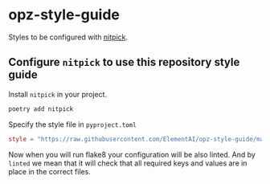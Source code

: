 # opz-style-guide

Styles to be configured with [nitpick](https://nitpick.readthedocs.io/).

## Configure `nitpick` to use this repository style guide

Install `nitpick` in your project.

```sh
poetry add nitpick
```

Specify the style file in `pyproject.toml`

```toml
style = "https://raw.githubusercontent.com/ElementAI/opz-style-guide/main/styles/nitpick-style.toml"
```

Now when you will run flake8 your configuration will be also linted. And by
`linted` we mean that it will check that all required keys and values are in
place in the correct files.
